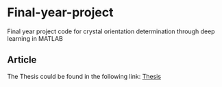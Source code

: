 # Final-year-project
Final year project code for crystal orientation determination through deep learning in MATLAB


## Article

The Thesis could be found in the following link: [Thesis](files/Final_YearProject_Report.pdf)
